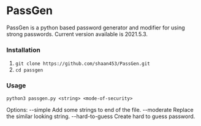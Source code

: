 # PassGen
PassGen is a python based password generator and modifier for using strong passwords.
Current version available is 2021.5.3.

### Installation
1. `git clone https://github.com/shaan453/PassGen.git`
2. `cd passgen`

### Usage 
`python3 passgen.py <string> <mode-of-security>`

Options:
  --simple				      Add some strings to end of the file.
	--moderate				    Replace the similar looking string.
	--hard-to-guess			  Create hard to guess password. 
